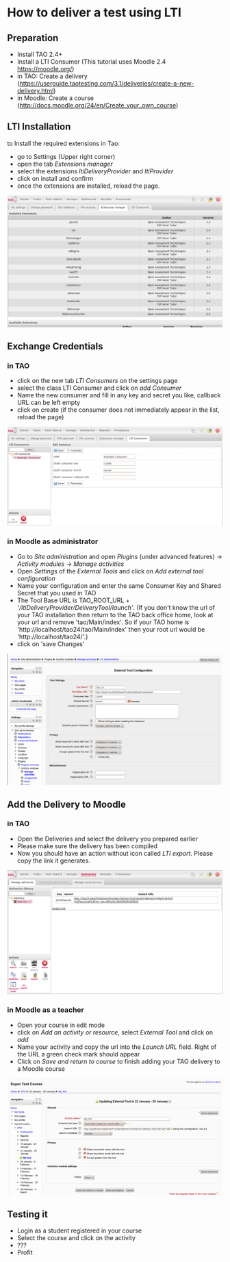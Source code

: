 <!--
authors:		
  - 'Joel Bout'		
tags: 
  - Tutorials
  - LTI
--->
 # How to deliver a test using LTI

## Preparation

- Install TAO 2.4+
- Install a LTI Consumer (This tutorial uses Moodle 2.4 https://moodle.org/)
- in TAO: Create a delivery (https://userguide.taotesting.com/3.1/deliveries/create-a-new-delivery.html)
- in Moodle: Create a course (http://docs.moodle.org/24/en/Create_your_own_course)

## LTI Installation

to Install the required extensions in Tao:

- go to Settings (Upper right corner)
- open the tab *Extensions manager*
- select the extensions *ltiDeliveryProvider* and *ltiProvider*
- click on install and confirm
- once the extensions are installed, reload the page.

![TAO Extensions manager after install](../resources/tao_after_lti_install.png)

## Exchange Credentials

### in TAO
- click on the new tab *LTI Consumers* on the settings page
- select the class LTI Consumer and click on *add Consumer*
- Name the new consumer and fill in any key and secret you like, callback URL can be left empty
- click on create (if the consumer does not immediately appear in the list, reload the page)

![LTI Consumer configuration in TAO](../resources/tao_lti_consumer.png)

### in Moodle as administrator
- Go to *Site administration* and open *Plugins* (under advanced features) -> *Activity modules* -> *Manage activities*
- Open *Settings* of the *External Tools* and click on *Add external tool configuration*
- Name your configuration and enter the same Consumer Key and Shared Secret that you used in TAO
- The Tool Base URL is TAO_ROOT_URL + *'/ltiDeliveryProvider/DeliveryTool/launch'*.
 (If you don't know the url of your TAO installation then return to the TAO back office home, look at your url and remove 'tao/Main/index'.
 So if your TAO home is 'http://localhost/tao24/tao/Main/index' then your root url would be 'http://localhost/tao24/'.)
- click on 'save Changes'

![LTI Provider configuration in Moodle](../resources/moodle_lti_config.png)


## Add the Delivery to Moodle

### in TAO
- Open the Deliveries and select the delivery you prepared earlier
- Please make sure the delivery has been compiled
- Now you should have an action without icon called *LTI export*. Please copy the link it generates.

![TAO Delivery Link export](../resources/tao_lti_export.png)


### in Moodle as a teacher
- Open your course in edit mode
- click on *Add an activity or resource*, select *External Tool* and click on *add*
- Name your activity and copy the url into the *Launch URL* field. Right of the URL a green check mark should appear
- Click on *Save and return to course* to finish adding your TAO delivery to a Moodle course

![LTI Link configuration in Moodle](../resources/moodle_link_config.png)

## Testing it

- Login as a student registered in your course
- Select the course and click on the activity
- ???
- Profit
